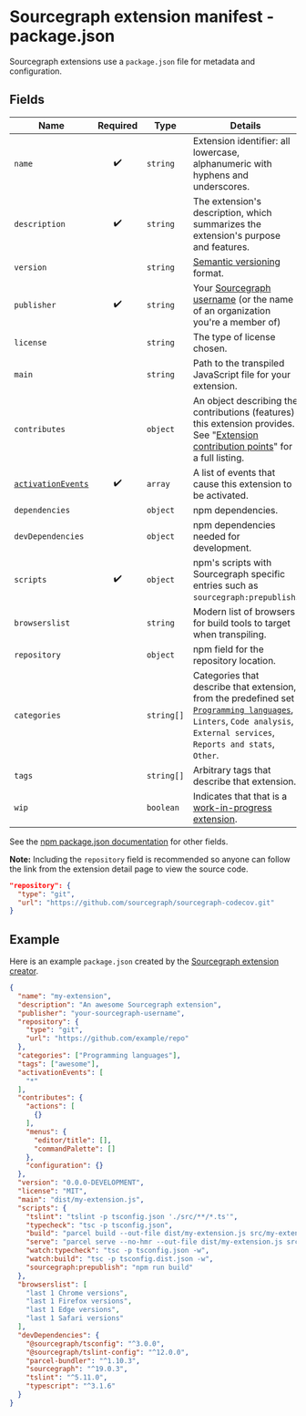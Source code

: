 # Sourcegraph extension manifest - package.json

Sourcegraph extensions use a `package.json` file for metadata and configuration.

## Fields

Name | Required | Type | Details
---- |:--------:| ---- | -------
`name` | ✔️ | `string` | Extension identifier: all lowercase, alphanumeric with hyphens and underscores.
`description` | ✔️ | `string` | The extension's description, which summarizes the extension's purpose and features.
`version` | | `string` | [Semantic versioning](https://semver.org/) format.
`publisher` | ✔️ | `string` | Your [Sourcegraph username](development_environment.md#sourcegraph-com-account-and-the-sourcegraph-cli) (or the name of an organization you're a member of)
`license` | | `string` | The type of license chosen.
`main` | | `string` | Path to the transpiled JavaScript file for your extension.
`contributes` | | `object` | An object describing the contributions (features) this extension provides. See "[Extension contribution points](contributions.md)" for a full listing.
[`activationEvents`](activation.md) | ✔️ | `array` | A list of events that cause this extension to be activated.
`dependencies` | | `object` | npm dependencies.
`devDependencies` | | `object` | npm dependencies needed for development.
`scripts` | ✔️ | `object` | npm's scripts with Sourcegraph specific entries such as `sourcegraph:prepublish`.
`browserslist` | | `string` | Modern list of browsers for build tools to target when transpiling.
`repository` | | `object` | npm field for the repository location.
`categories` | | `string[]` | Categories that describe that extension, from the predefined set [`Programming languages`](https://sourcegraph.com/extensions?query=category%3A%22Programming+languages%22), `Linters`, `Code analysis`, `External services`, `Reports and stats`, `Other`.
`tags` | | `string[]` | Arbitrary tags that describe that extension.
`wip` | | `boolean`| Indicates that that is a [work-in-progress extension](publishing.md#wip-extensions).

See the [npm package.json documentation](https://docs.npmjs.com/creating-a-package-json-file) for other fields.

**Note:** Including the `repository` field is recommended so anyone can follow the link from the extension detail page to view the source code.

```json
"repository": {
  "type": "git",
  "url": "https://github.com/sourcegraph/sourcegraph-codecov.git"
}
```

## Example

Here is an example `package.json` created by the [Sourcegraph extension creator](creating.md#creating-an-extension-the-easy-way).

```json
{
  "name": "my-extension",
  "description": "An awesome Sourcegraph extension",
  "publisher": "your-sourcegraph-username",
  "repository": {
    "type": "git",
    "url": "https://github.com/example/repo"
  },
  "categories": ["Programming languages"],
  "tags": ["awesome"],
  "activationEvents": [
    "*"
  ],
  "contributes": {
    "actions": [
      {}
    ],
    "menus": {
      "editor/title": [],
      "commandPalette": []
    },
    "configuration": {}
  },
  "version": "0.0.0-DEVELOPMENT",
  "license": "MIT",
  "main": "dist/my-extension.js",
  "scripts": {
    "tslint": "tslint -p tsconfig.json './src/**/*.ts'",
    "typecheck": "tsc -p tsconfig.json",
    "build": "parcel build --out-file dist/my-extension.js src/my-extension.ts",
    "serve": "parcel serve --no-hmr --out-file dist/my-extension.js src/my-extension.ts",
    "watch:typecheck": "tsc -p tsconfig.json -w",
    "watch:build": "tsc -p tsconfig.dist.json -w",
    "sourcegraph:prepublish": "npm run build"
  },
  "browserslist": [
    "last 1 Chrome versions",
    "last 1 Firefox versions",
    "last 1 Edge versions",
    "last 1 Safari versions"
  ],
  "devDependencies": {
    "@sourcegraph/tsconfig": "^3.0.0",
    "@sourcegraph/tslint-config": "^12.0.0",
    "parcel-bundler": "^1.10.3",
    "sourcegraph": "^19.0.3",
    "tslint": "^5.11.0",
    "typescript": "^3.1.6"
  }
}
```
